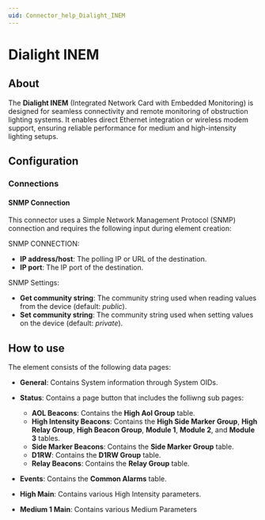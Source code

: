 ```yaml
---
uid: Connector_help_Dialight_INEM
---
```


# Dialight INEM

## About

The **Dialight INEM** (Integrated Network Card with Embedded Monitoring) is designed for seamless connectivity and remote monitoring of obstruction lighting systems. It enables direct Ethernet integration or wireless modem support, ensuring reliable performance for medium and high-intensity lighting setups.

## Configuration

### Connections

#### SNMP Connection

This connector uses a Simple Network Management Protocol (SNMP) connection and requires the following input during element creation:

SNMP CONNECTION:

- **IP address/host**: The polling IP or URL of the destination.
- **IP port**: The IP port of the destination.

SNMP Settings:

- **Get community string**: The community string used when reading values from the device (default: *public*).
- **Set community string**: The community string used when setting values on the device (default: *private*).

## How to use

The element consists of the following data pages:

- **General**: Contains System information through System OIDs.
- **Status**: Contains a page button that includes the folliwng sub pages:
    - **AOL Beacons**: Contains the **High Aol Group** table.
    - **High Intensity Beacons**: Contains the **High Side Marker Group**, **High Relay Group**, **High Beacon Group**, **Module 1**, **Module 2**, and **Module 3** tables.
    - **Side Marker Beacons**: Contains the **Side Marker Group** table.
    - **D1RW**: Contains the **D1RW Group** table.
    - **Relay Beacons**: Contains the **Relay Group** table.

- **Events**: Contains the **Common Alarms** table.
- **High Main**: Contains various High Intensity parameters.
- **Medium 1 Main**: Contains various Medium Parameters
